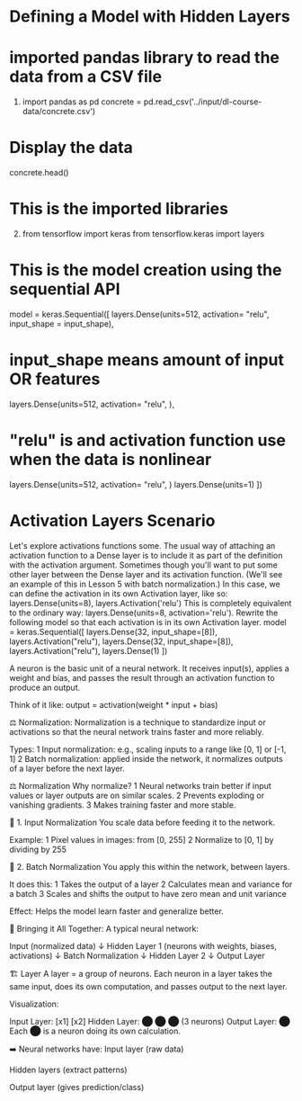 # Defining a Model with Hidden Layers

# imported pandas library to read the data from a CSV file

1. import pandas as pd
   concrete = pd.read_csv('../input/dl-course-data/concrete.csv')

# Display the data

concrete.head()

# This is the imported libraries

2. from tensorflow import keras
   from tensorflow.keras import layers

# This is the model creation using the sequential API

model = keras.Sequential([
layers.Dense(units=512, activation= "relu", input_shape = input_shape),

# input_shape means amount of input OR features

layers.Dense(units=512, activation= "relu", ),

# "relu" is and activation function use when the data is nonlinear

layers.Dense(units=512, activation= "relu", )
layers.Dense(units=1)
])

# Activation Layers Scenario

Let's explore activations functions some.
The usual way of attaching an activation function to a Dense layer is to include it as part of the definition with the activation argument. Sometimes though you'll want to put some other layer between the Dense layer and its activation function. (We'll see an example of this in Lesson 5 with batch normalization.) In this case, we can define the activation in its own Activation layer, like so:
layers.Dense(units=8),
layers.Activation('relu')
This is completely equivalent to the ordinary way: layers.Dense(units=8, activation='relu').
Rewrite the following model so that each activation is in its own Activation layer.
model = keras.Sequential([
layers.Dense(32, input_shape=[8]),
layers.Activation("relu"),
layers.Dense(32, input_shape=[8]),
layers.Activation("relu"),
layers.Dense(1)
])

A neuron is the basic unit of a neural network.
It receives input(s), applies a weight and bias, and passes the result through an activation function to produce an output.

Think of it like:
output = activation(weight \* input + bias)

⚖️ Normalization:
Normalization is a technique to standardize input or activations so that the neural network trains faster and more reliably.

Types:
1 Input normalization: e.g., scaling inputs to a range like [0, 1] or [-1, 1]
2 Batch normalization: applied inside the network, it normalizes outputs of a layer before the next layer.

⚖️ Normalization
Why normalize?
1 Neural networks train better if input values or layer outputs are on similar scales.
2 Prevents exploding or vanishing gradients.
3 Makes training faster and more stable.

📌 1. Input Normalization
You scale data before feeding it to the network.

Example:
1 Pixel values in images: from [0, 255]
2 Normalize to [0, 1] by dividing by 255

📌 2. Batch Normalization
You apply this within the network, between layers.

It does this:
1 Takes the output of a layer
2 Calculates mean and variance for a batch
3 Scales and shifts the output to have zero mean and unit variance

Effect: Helps the model learn faster and generalize better.

🧠 Bringing it All Together:
A typical neural network:

Input (normalized data)
↓
Hidden Layer 1 (neurons with weights, biases, activations)
↓
Batch Normalization
↓
Hidden Layer 2
↓
Output Layer

🏗️ Layer
A layer = a group of neurons.
Each neuron in a layer takes the same input, does its own computation, and passes output to the next layer.

Visualization:

Input Layer: [x1] [x2]
Hidden Layer: ⬤ ⬤ ⬤ (3 neurons)
Output Layer: ⬤
Each ⬤ is a neuron doing its own calculation.

➡️ Neural networks have:
Input layer (raw data)

Hidden layers (extract patterns)

Output layer (gives prediction/class)
